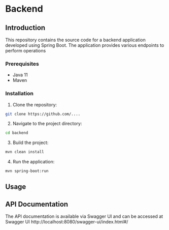 #  Backend

## Introduction

This repository contains the source code for a backend application developed using Spring Boot. The application provides various endpoints to perform operations

### Prerequisites

- Java 11
- Maven

### Installation

1. Clone the repository:
  ```bash
  git clone https://github.com/....
  ```
2. Navigate to the project directory:
  ```bash
  cd backend
  ```
3. Build the project:
  ```bash
  mvn clean install
  ```
4. Run the application:
  ```bash
  mvn spring-boot:run
  ```

## Usage


## API Documentation

The API documentation is available via Swagger UI and can be accessed at Swagger UI http://localhost:8080/swagger-ui/index.html#/
